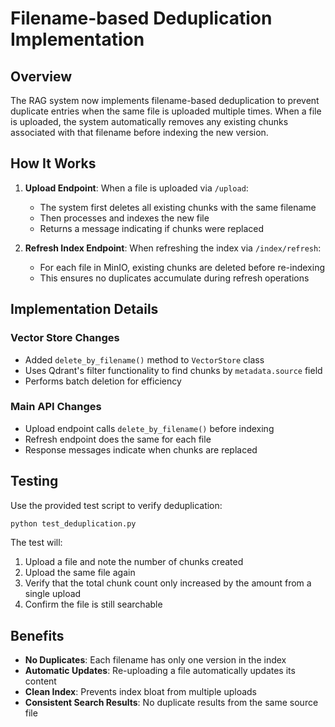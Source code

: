 # Filename-based Deduplication Implementation

## Overview

The RAG system now implements filename-based deduplication to prevent duplicate entries when the same file is uploaded multiple times. When a file is uploaded, the system automatically removes any existing chunks associated with that filename before indexing the new version.

## How It Works

1. **Upload Endpoint**: When a file is uploaded via `/upload`:
   - The system first deletes all existing chunks with the same filename
   - Then processes and indexes the new file
   - Returns a message indicating if chunks were replaced

2. **Refresh Index Endpoint**: When refreshing the index via `/index/refresh`:
   - For each file in MinIO, existing chunks are deleted before re-indexing
   - This ensures no duplicates accumulate during refresh operations

## Implementation Details

### Vector Store Changes
- Added `delete_by_filename()` method to `VectorStore` class
- Uses Qdrant's filter functionality to find chunks by `metadata.source` field
- Performs batch deletion for efficiency

### Main API Changes
- Upload endpoint calls `delete_by_filename()` before indexing
- Refresh endpoint does the same for each file
- Response messages indicate when chunks are replaced

## Testing

Use the provided test script to verify deduplication:

```bash
python test_deduplication.py
```

The test will:
1. Upload a file and note the number of chunks created
2. Upload the same file again
3. Verify that the total chunk count only increased by the amount from a single upload
4. Confirm the file is still searchable

## Benefits

- **No Duplicates**: Each filename has only one version in the index
- **Automatic Updates**: Re-uploading a file automatically updates its content
- **Clean Index**: Prevents index bloat from multiple uploads
- **Consistent Search Results**: No duplicate results from the same source file